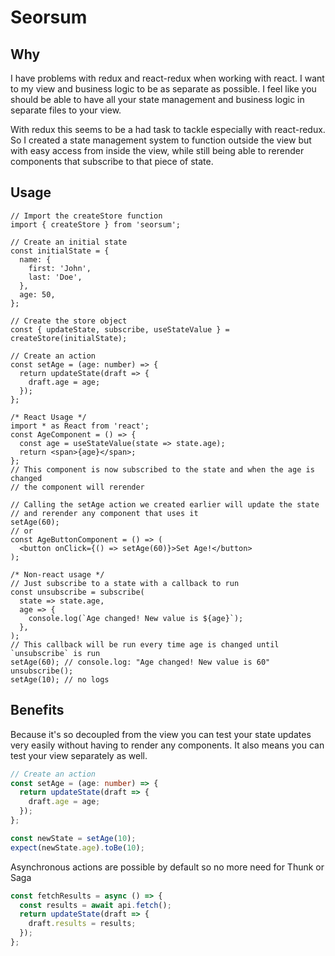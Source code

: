 # Seorsum

## Why

I have problems with redux and react-redux when working with react.
I want to my view and business logic to be as separate as possible.
I feel like you should be able to have all your state management and business
logic in separate files to your view.

With redux this seems to be a had task to tackle especially with react-redux.
So I created a state management system to function outside the view but with
easy access from inside the view, while still being able to rerender components
that subscribe to that piece of state.

## Usage

```tsx
// Import the createStore function
import { createStore } from 'seorsum';

// Create an initial state
const initialState = {
  name: {
    first: 'John',
    last: 'Doe',
  },
  age: 50,
};

// Create the store object
const { updateState, subscribe, useStateValue } = createStore(initialState);

// Create an action
const setAge = (age: number) => {
  return updateState(draft => {
    draft.age = age;
  });
};

/* React Usage */
import * as React from 'react';
const AgeComponent = () => {
  const age = useStateValue(state => state.age);
  return <span>{age}</span>;
};
// This component is now subscribed to the state and when the age is changed
// the component will rerender

// Calling the setAge action we created earlier will update the state
// and rerender any component that uses it
setAge(60);
// or
const AgeButtonComponent = () => (
  <button onClick={() => setAge(60)}>Set Age!</button>
);

/* Non-react usage */
// Just subscribe to a state with a callback to run
const unsubscribe = subscribe(
  state => state.age,
  age => {
    console.log(`Age changed! New value is ${age}`);
  },
);
// This callback will be run every time age is changed until `unsubscribe` is run
setAge(60); // console.log: "Age changed! New value is 60"
unsubscribe();
setAge(10); // no logs
```

## Benefits

Because it's so decoupled from the view you can test your state updates very
easily without having to render any components. It also means you can test your
view separately as well.

```ts
// Create an action
const setAge = (age: number) => {
  return updateState(draft => {
    draft.age = age;
  });
};

const newState = setAge(10);
expect(newState.age).toBe(10);
```

Asynchronous actions are possible by default so no more need for Thunk or Saga

```ts
const fetchResults = async () => {
  const results = await api.fetch();
  return updateState(draft => {
    draft.results = results;
  });
};
```
